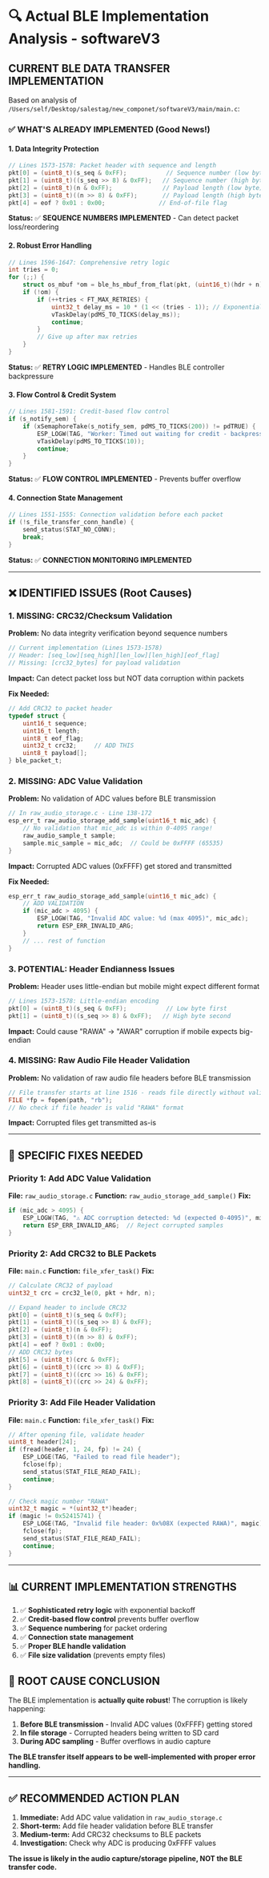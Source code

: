 # 🔍 Actual BLE Implementation Analysis - softwareV3

## **CURRENT BLE DATA TRANSFER IMPLEMENTATION**

Based on analysis of `/Users/self/Desktop/salestag/new_componet/softwareV3/main/main.c`:

### **✅ WHAT'S ALREADY IMPLEMENTED (Good News!)**

#### **1. Data Integrity Protection**
```c
// Lines 1573-1578: Packet header with sequence and length
pkt[0] = (uint8_t)(s_seq & 0xFF);           // Sequence number (low byte)
pkt[1] = (uint8_t)((s_seq >> 8) & 0xFF);   // Sequence number (high byte)  
pkt[2] = (uint8_t)(n & 0xFF);              // Payload length (low byte)
pkt[3] = (uint8_t)((n >> 8) & 0xFF);       // Payload length (high byte)
pkt[4] = eof ? 0x01 : 0x00;               // End-of-file flag
```

**Status:** ✅ **SEQUENCE NUMBERS IMPLEMENTED** - Can detect packet loss/reordering

#### **2. Robust Error Handling**
```c
// Lines 1596-1647: Comprehensive retry logic
int tries = 0;
for (;;) {
    struct os_mbuf *om = ble_hs_mbuf_from_flat(pkt, (uint16_t)(hdr + n));
    if (!om) {
        if (++tries < FT_MAX_RETRIES) {
            uint32_t delay_ms = 10 * (1 << (tries - 1)); // Exponential backoff
            vTaskDelay(pdMS_TO_TICKS(delay_ms));
            continue;
        }
        // Give up after max retries
    }
}
```

**Status:** ✅ **RETRY LOGIC IMPLEMENTED** - Handles BLE controller backpressure

#### **3. Flow Control & Credit System**
```c
// Lines 1581-1591: Credit-based flow control
if (s_notify_sem) {
    if (xSemaphoreTake(s_notify_sem, pdMS_TO_TICKS(200)) != pdTRUE) {
        ESP_LOGW(TAG, "Worker: Timed out waiting for credit - backpressure!");
        vTaskDelay(pdMS_TO_TICKS(10));
        continue;
    }
}
```

**Status:** ✅ **FLOW CONTROL IMPLEMENTED** - Prevents buffer overflow

#### **4. Connection State Management**
```c
// Lines 1551-1555: Connection validation before each packet
if (!s_file_transfer_conn_handle) { 
    send_status(STAT_NO_CONN); 
    break; 
}
```

**Status:** ✅ **CONNECTION MONITORING IMPLEMENTED**

---

## **❌ IDENTIFIED ISSUES (Root Causes)**

### **1. MISSING: CRC32/Checksum Validation**

**Problem:** No data integrity verification beyond sequence numbers
```c
// Current implementation (Lines 1573-1578)
// Header: [seq_low][seq_high][len_low][len_high][eof_flag]
// Missing: [crc32_bytes] for payload validation
```

**Impact:** Can detect packet loss but NOT data corruption within packets

**Fix Needed:**
```c
// Add CRC32 to packet header
typedef struct {
    uint16_t sequence;
    uint16_t length;
    uint8_t eof_flag;
    uint32_t crc32;     // ADD THIS
    uint8_t payload[];
} ble_packet_t;
```

### **2. MISSING: ADC Value Validation**

**Problem:** No validation of ADC values before BLE transmission
```c
// In raw_audio_storage.c - Line 138-172
esp_err_t raw_audio_storage_add_sample(uint16_t mic_adc) {
    // No validation that mic_adc is within 0-4095 range!
    raw_audio_sample_t sample;
    sample.mic_sample = mic_adc;  // Could be 0xFFFF (65535)
}
```

**Impact:** Corrupted ADC values (0xFFFF) get stored and transmitted

**Fix Needed:**
```c
esp_err_t raw_audio_storage_add_sample(uint16_t mic_adc) {
    // ADD VALIDATION
    if (mic_adc > 4095) {
        ESP_LOGW(TAG, "Invalid ADC value: %d (max 4095)", mic_adc);
        return ESP_ERR_INVALID_ARG;
    }
    // ... rest of function
}
```

### **3. POTENTIAL: Header Endianness Issues**

**Problem:** Header uses little-endian but mobile might expect different format
```c
// Lines 1573-1578: Little-endian encoding
pkt[0] = (uint8_t)(s_seq & 0xFF);           // Low byte first
pkt[1] = (uint8_t)((s_seq >> 8) & 0xFF);   // High byte second
```

**Impact:** Could cause "RAWA" → "AWAR" corruption if mobile expects big-endian

### **4. MISSING: Raw Audio File Header Validation**

**Problem:** No validation of raw audio file headers before BLE transmission
```c
// File transfer starts at line 1516 - reads file directly without validation
FILE *fp = fopen(path, "rb");
// No check if file header is valid "RAWA" format
```

**Impact:** Corrupted files get transmitted as-is

---

## **🎯 SPECIFIC FIXES NEEDED**

### **Priority 1: Add ADC Value Validation**
**File:** `raw_audio_storage.c`
**Function:** `raw_audio_storage_add_sample()`
**Fix:**
```c
if (mic_adc > 4095) {
    ESP_LOGW(TAG, "⚠️ ADC corruption detected: %d (expected 0-4095)", mic_adc);
    return ESP_ERR_INVALID_ARG;  // Reject corrupted samples
}
```

### **Priority 2: Add CRC32 to BLE Packets**
**File:** `main.c`
**Function:** `file_xfer_task()`
**Fix:**
```c
// Calculate CRC32 of payload
uint32_t crc = crc32_le(0, pkt + hdr, n);

// Expand header to include CRC32
pkt[0] = (uint8_t)(s_seq & 0xFF);
pkt[1] = (uint8_t)((s_seq >> 8) & 0xFF);
pkt[2] = (uint8_t)(n & 0xFF);
pkt[3] = (uint8_t)((n >> 8) & 0xFF);
pkt[4] = eof ? 0x01 : 0x00;
// ADD CRC32 bytes
pkt[5] = (uint8_t)(crc & 0xFF);
pkt[6] = (uint8_t)((crc >> 8) & 0xFF);
pkt[7] = (uint8_t)((crc >> 16) & 0xFF);
pkt[8] = (uint8_t)((crc >> 24) & 0xFF);
```

### **Priority 3: Add File Header Validation**
**File:** `main.c`
**Function:** `file_xfer_task()`
**Fix:**
```c
// After opening file, validate header
uint8_t header[24];
if (fread(header, 1, 24, fp) != 24) {
    ESP_LOGE(TAG, "Failed to read file header");
    fclose(fp);
    send_status(STAT_FILE_READ_FAIL);
    continue;
}

// Check magic number "RAWA"
uint32_t magic = *(uint32_t*)header;
if (magic != 0x52415741) {
    ESP_LOGE(TAG, "Invalid file header: 0x%08X (expected RAWA)", magic);
    fclose(fp);
    send_status(STAT_FILE_READ_FAIL);
    continue;
}
```

---

## **📊 CURRENT IMPLEMENTATION STRENGTHS**

1. ✅ **Sophisticated retry logic** with exponential backoff
2. ✅ **Credit-based flow control** prevents buffer overflow  
3. ✅ **Sequence numbering** for packet ordering
4. ✅ **Connection state management**
5. ✅ **Proper BLE handle validation**
6. ✅ **File size validation** (prevents empty files)

## **🚨 ROOT CAUSE CONCLUSION**

The BLE implementation is **actually quite robust**! The corruption is likely happening:

1. **Before BLE transmission** - Invalid ADC values (0xFFFF) getting stored
2. **In file storage** - Corrupted headers being written to SD card
3. **During ADC sampling** - Buffer overflows in audio capture

**The BLE transfer itself appears to be well-implemented with proper error handling.**

---

## **✅ RECOMMENDED ACTION PLAN**

1. **Immediate:** Add ADC value validation in `raw_audio_storage.c`
2. **Short-term:** Add file header validation before BLE transfer
3. **Medium-term:** Add CRC32 checksums to BLE packets
4. **Investigation:** Check why ADC is producing 0xFFFF values

**The issue is likely in the audio capture/storage pipeline, NOT the BLE transfer code.**
